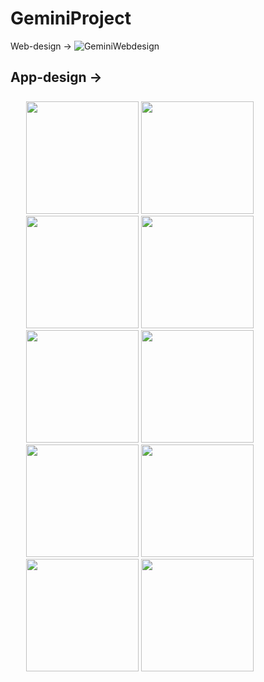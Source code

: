 # GeminiProject

Web-design ->
![GeminiWebdesign](https://user-images.githubusercontent.com/104073696/214928180-72ce85f0-cde9-47a4-bde8-5bde4b839d20.png)


App-design ->
---------------------------------
<p float="left" style="margin: 5%;">
<img src="https://user-images.githubusercontent.com/104073696/214930655-ea3c8ceb-361e-4fbc-9112-89bb2dd74eeb.png" width="180">
<img src="https://user-images.githubusercontent.com/104073696/214928586-291263ac-b394-4c3f-8097-d895d3a5c3da.png" width="180">
<img src="https://user-images.githubusercontent.com/104073696/214928597-8bca29b1-ab9a-4114-a993-9b3421f201ac.png" width="180">
<img src="https://user-images.githubusercontent.com/104073696/214928603-f6e41f3d-6532-4f3e-bc97-5dd470567704.png" width="180">
<img src="https://user-images.githubusercontent.com/104073696/214928625-8b4ee766-be7e-4287-a220-e6ef219ba5b2.png" width="180">
<img src="https://user-images.githubusercontent.com/104073696/214928634-995e339d-50bd-4a0d-9860-0a633b43c2f0.png" width="180">
<img src="https://user-images.githubusercontent.com/104073696/214928639-556acb05-121f-4f44-9fd6-814fdd9c92ef.png" width="180">
<img src="https://user-images.githubusercontent.com/104073696/214928645-bf74cf10-efed-4f59-84e1-6d0da2244746.png" width="180">
<img src="https://user-images.githubusercontent.com/104073696/214928653-5b6eaad1-300d-4940-8689-7a2dbe7d04d8.png" width="180">
<img src="https://user-images.githubusercontent.com/104073696/214928660-dfcd3a9b-2c22-4452-937c-9042bb308ece.png" width="180">
</p>
